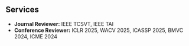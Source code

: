 ## Services
- **Journal Reviewer:** IEEE TCSVT, IEEE TAI
- **Conference Reviewer:** ICLR 2025, WACV 2025, ICASSP 2025, BMVC 2024, ICME 2024

